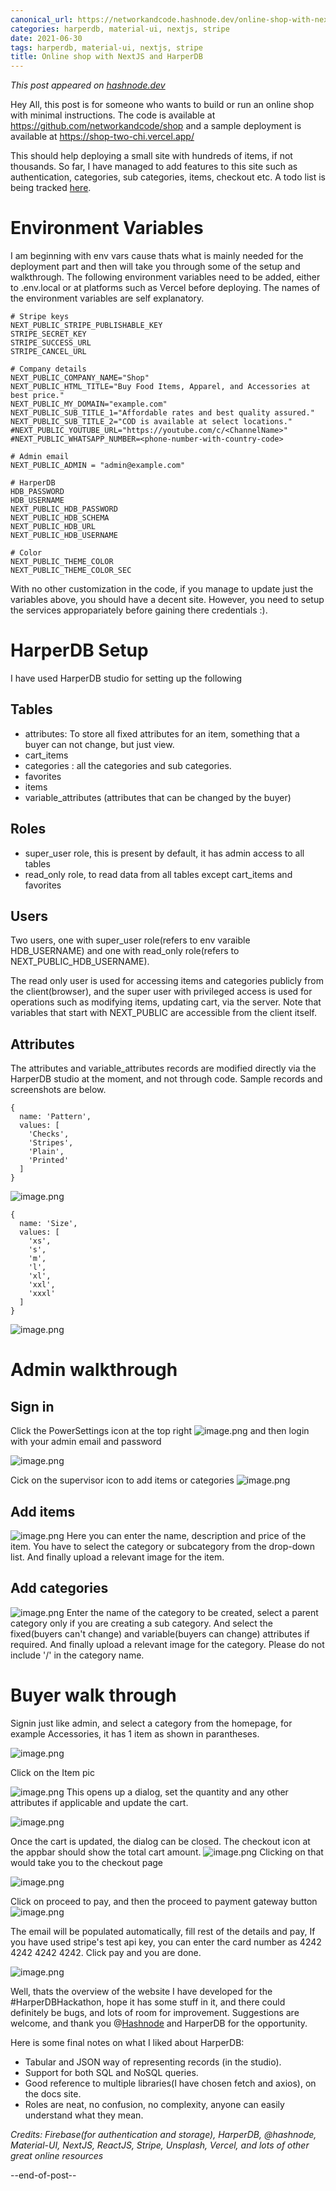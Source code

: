 ```yaml
---
canonical_url: https://networkandcode.hashnode.dev/online-shop-with-nextjs-and-harperdb
categories: harperdb, material-ui, nextjs, stripe
date: 2021-06-30
tags: harperdb, material-ui, nextjs, stripe
title: Online shop with NextJS and HarperDB
---
```


*This post appeared on [hashnode.dev](https://networkandcode.hashnode.dev/online-shop-with-nextjs-and-harperdb)*

Hey All, this post is for someone who wants to build or run an online shop with minimal instructions. The code is available at https://github.com/networkandcode/shop and a sample deployment is available at https://shop-two-chi.vercel.app/

This should help deploying a small site with hundreds of items, if not thousands. So far, I have managed to add features to this site such as authentication, categories, sub categories, items, checkout etc. A todo list is being tracked [here](https://github.com/networkandcode/shop/blob/main/TODO.md).

# Environment Variables
I am beginning with env vars cause thats what is mainly needed for the deployment part and then will take you through some of the setup and walkthrough. The following environment variables need to be added, either to .env.local or at platforms such as Vercel before deploying. The names of the environment variables are self explanatory.

```
# Stripe keys
NEXT_PUBLIC_STRIPE_PUBLISHABLE_KEY
STRIPE_SECRET_KEY
STRIPE_SUCCESS_URL
STRIPE_CANCEL_URL

# Company details
NEXT_PUBLIC_COMPANY_NAME="Shop"
NEXT_PUBLIC_HTML_TITLE="Buy Food Items, Apparel, and Accessories at best price."
NEXT_PUBLIC_MY_DOMAIN="example.com"
NEXT_PUBLIC_SUB_TITLE_1="Affordable rates and best quality assured."
NEXT_PUBLIC_SUB_TITLE_2="COD is available at select locations."
#NEXT_PUBLIC_YOUTUBE_URL="https://youtube.com/c/<ChannelName>"
#NEXT_PUBLIC_WHATSAPP_NUMBER=<phone-number-with-country-code>

# Admin email
NEXT_PUBLIC_ADMIN = "admin@example.com"

# HarperDB
HDB_PASSWORD
HDB_USERNAME
NEXT_PUBLIC_HDB_PASSWORD
NEXT_PUBLIC_HDB_SCHEMA
NEXT_PUBLIC_HDB_URL
NEXT_PUBLIC_HDB_USERNAME

# Color
NEXT_PUBLIC_THEME_COLOR
NEXT_PUBLIC_THEME_COLOR_SEC
```

With  no other customization in the code, if you manage to update just the variables above, you should have a decent site. However, you need to setup the services appropariately before gaining there credentials :). 

# HarperDB Setup
I have used HarperDB studio for setting up the following

## Tables 
- attributes: To store all fixed attributes for an item, something that a buyer can not change, but just view.
- cart_items
- categories : all the categories and sub categories.
- favorites
- items
- variable_attributes (attributes that can be changed by the buyer)

## Roles
- super_user role, this is present by default, it has admin access to all tables
- read_only role, to read data from all tables except cart_items and favorites

## Users
Two users, one with super_user role(refers to env varaible HDB_USERNAME) and one with read_only role(refers to NEXT_PUBLIC_HDB_USERNAME).

The read only user is used for accessing items and categories publicly from the client(browser), and the super user with privileged access is used for operations such as modifying items, updating cart, via the server. Note that variables that start with NEXT_PUBLIC are accessible from the client itself.

## Attributes
The attributes and variable_attributes records are modified directly via the HarperDB studio at the moment, and not through code. Sample records and screenshots are below.

```
{
  name: 'Pattern',
  values: [
    'Checks',
    'Stripes',
    'Plain',
    'Printed'
  ]
}
```

![image.png](https://cdn.hashnode.com/res/hashnode/image/upload/v1625058393289/prsjXGdLh.png)

```
{
  name: 'Size',
  values: [
    'xs',
    's',
    'm',
    'l',
    'xl',
    'xxl',
    'xxxl'
  ]
}
```
![image.png](https://cdn.hashnode.com/res/hashnode/image/upload/v1625052460346/2pw4QmrVC.png)

# Admin walkthrough

## Sign in

Click the PowerSettings icon at the top right
![image.png](https://cdn.hashnode.com/res/hashnode/image/upload/v1625069481028/8LFiOxGP7.png)
and then login with your admin email and password

![image.png](https://cdn.hashnode.com/res/hashnode/image/upload/v1625069609997/Qr2vsQiJM.png)

Cick on the supervisor icon to add items or categories
![image.png](https://cdn.hashnode.com/res/hashnode/image/upload/v1625069773105/Y4etMiGhcq.png)

## Add items
![image.png](https://cdn.hashnode.com/res/hashnode/image/upload/v1625069860641/RHGtpad5a.png)
Here you can enter the name, description and price of the item. You have to select the category or subcategory from the drop-down list. And finally upload a relevant image for the item.

## Add categories
![image.png](https://cdn.hashnode.com/res/hashnode/image/upload/v1625069910383/052VT2p2W.png)
Enter the name of the category to be created, select a parent category only if you are creating a sub category. And select the fixed(buyers can't change) and variable(buyers can change) attributes if required. And finally upload a relevant image for the category. Please do not include '/' in the category name.

# Buyer walk through
Signin just like admin, and select a category from the homepage, for example Accessories, it has 1 item as shown in parantheses.

![image.png](https://cdn.hashnode.com/res/hashnode/image/upload/v1625073267307/7rDvOGcj-.png)

Click on the Item pic

![image.png](https://cdn.hashnode.com/res/hashnode/image/upload/v1625071073867/jNxqfqr-M.png)
 This opens up a dialog, set the quantity and any other attributes if applicable and update the cart.

![image.png](https://cdn.hashnode.com/res/hashnode/image/upload/v1625071190425/R5cMXAQZnG.png)

Once the cart is updated, the dialog can be closed. The checkout icon at the appbar should show the total cart amount. 
![image.png](https://cdn.hashnode.com/res/hashnode/image/upload/v1625071317667/FQFbRXeoI.png)
Clicking on that would take you to the checkout  page

![image.png](https://cdn.hashnode.com/res/hashnode/image/upload/v1625071376365/AnayvtSTc.png)

Click on proceed to pay, and then the proceed to payment gateway button 
![image.png](https://cdn.hashnode.com/res/hashnode/image/upload/v1625072159097/cwZdhOAgF.png)

The email will be populated automatically, fill rest of the details and pay, If you have used stripe's test api key, you can enter the card number as 4242 4242 4242 4242. Click pay and you are done.

![image.png](https://cdn.hashnode.com/res/hashnode/image/upload/v1625072375067/ZQ9Kfk1XB.png)

Well, thats the overview of the website I have developed for the #HarperDBHackathon, hope it has some stuff in it, and there could definitely be bugs, and lots of room for improvement. Suggestions are welcome, and thank you @[Hashnode](@hashnode) and HarperDB for the opportunity.

Here is some final notes on what I liked about HarperDB:
- Tabular and JSON way of representing records (in the studio).
- Support for both SQL and NoSQL queries.
- Good reference to multiple libraries(I have chosen fetch and axios), on the docs site.
- Roles are neat, no confusion, no complexity, anyone can easily understand what they mean.

*Credits:  Firebase(for authentication and storage), HarperDB, @hashnode, Material-UI, NextJS, ReactJS, Stripe, Unsplash, Vercel, and lots of other great online resources*

--end-of-post--

